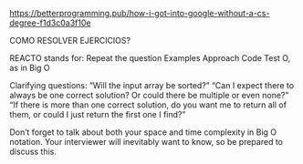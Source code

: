 https://betterprogramming.pub/how-i-got-into-google-without-a-cs-degree-f1d3c0a3f10e


COMO RESOLVER EJERCICIOS?

REACTO stands for:
Repeat the question
Examples
Approach
Code
Test
O, as in Big O

Clarifying questions:
“Will the input array be sorted?”
“Can I expect there to always be one correct solution? Or could there be multiple or even none?”
“If there is more than one correct solution, do you want me to return all of them, or could I just return the first one I find?”


Don’t forget to talk about both your space and time complexity in Big O notation. Your interviewer will inevitably want to know, so be prepared to discuss this.
